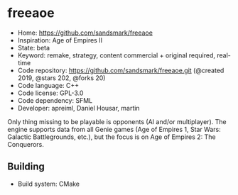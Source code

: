 # freeaoe

- Home: https://github.com/sandsmark/freeaoe
- Inspiration: Age of Empires II
- State: beta
- Keyword: remake, strategy, content commercial + original required, real-time
- Code repository: https://github.com/sandsmark/freeaoe.git (@created 2019, @stars 202, @forks 20)
- Code language: C++
- Code license: GPL-3.0
- Code dependency: SFML
- Developer: apreiml, Daniel Housar, martin

Only thing missing to be playable is opponents (AI and/or multiplayer). The engine supports data from all Genie games (Age of Empires 1, Star Wars: Galactic Battlegrounds, etc.), but the focus is on Age of Empires 2: The Conquerors.

## Building

- Build system: CMake
